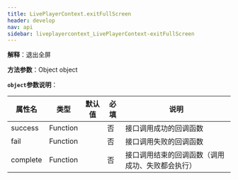 ```yaml
---
title: LivePlayerContext.exitFullScreen
header: develop
nav: api
sidebar: liveplayercontext_LivePlayerContext-exitFullScreen
---
```



**解释**：退出全屏

**方法参数**：Object object
 


**`object`参数说明**：

|属性名 |类型  |默认值 |必填|说明|
|---- | ---- | ---- |---- |---|
|success   |Function  |  | 否  |接口调用成功的回调函数|
|fail  |Function  |  | 否 |接口调用失败的回调函数|
|complete   | Function   ||  否 | 接口调用结束的回调函数（调用成功、失败都会执行）|

